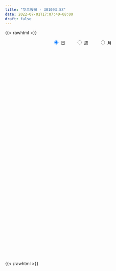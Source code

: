 ```yaml
---
title: "华兰股份 - 301093.SZ"
date: 2022-07-01T17:07:40+08:00
draft: false
---
```

{{< rawhtml >}}
    <div style="text-align: center">
        <label style="padding: 1rem;"><input style="margin-right: .5rem" type="radio" name="period" value="D" checked onclick="period_change(this)">日</label>
        <label style="padding: 1rem;"><input style="margin-right: .5rem" type="radio" name="period" value="W" onclick="period_change(this)">周</label>
        <label style="padding: 1rem;"><input style="margin-right: .5rem" type="radio" name="period" value="M" onclick="period_change(this)">月</label>
    </div>
    <div id="chart" style="height: 700px;"></div> 
    <script type="text/javascript">
        const D_v = [151208.81,95365.72,63187.29,67785.44,78227.54,64761.82,44785.05,52760.55,85795.49,82989.72,64890.89,54854.46,31941.53,38445.37,25652.82,24483.25,34600.48,57866.96,41056.8,35688.77,48848.98,42202.17,26699.4,38932.27,18866.68,21462.96,15332.32,12370.08,17004.9,13085.22,15183.26,23659.44,18252.29,17021.98,17816.11,12791.95,12769.08,9498.52,10868.83,12048.76,8549.78,10302.99,45546.31,49226.09,28630.59,20266.15,19606.4,12185.55,18108.81,13936.55,25355.4,25367.45,21697.72,42923.25,22514.72,26945.39,9378.28,12975.34,9121.8,6342.16,16650.94,5154.05,7578.88,5704.59,4488.06,5229.08,5327.52,5964.79,6954.0,3824.52,3818.79,5914.7,5665.98,4972.31,7745.05,7651.16,6768.1,10130.55,5993.61,4924.75,4657.6,10064.72,7574.29,29063.67,17812.32,11394.88,9988.71,7843.06,14345.55,12436.64,11178.87,13142.12,9561.15,5479.42,10040.76,7086.7,5275.3,9633.62,12874.12,6563.91,7045.86,4457.58,7125.69,6833.41,4385.62,5522.0,4836.0,6397.52,3055.55,3811.74,2999.46,4854.64,4633.45,2818.81,3469.8,3911.03,8697.82,8600.0,8710.75,8359.33,5856.36,8736.43,8821.9,4889.53,6040.58,17598.42,12813.55,7856.57,6897.53,6728.1,6327.91,5967.93,4759.19,5803.9,9346.02,10221.73,5128.45,5968.28,7581.73,5205.03,7092.64,8020.04,7618.01,8304.91,7504.75,7148.6,5864.1,4999.55,5037.47,6580.45,5660.44,6322.72,6184.81,6809.73,7784.6,5992.16,4728.88,5945.08,5995.65,8998.28,8692.99,6958.45,5078.23]
const D_histogram = [0.0,-0.1327407407,-0.197191854,-0.1882088589,-0.0713375908,-0.1506313974,-0.1684118287,-0.0812269268,0.1681948773,0.3954406169,0.5193917461,0.3890379508,0.3432773068,0.1855903587,0.0759979424,-0.0100033083,-0.0179746955,0.1306340405,0.1433815774,0.1152894456,0.1687469905,0.1322851977,0.0748969506,-0.0827528171,-0.1690708942,-0.2836269164,-0.3294581966,-0.3335279231,-0.3276795667,-0.3145363039,-0.261054943,-0.1672682588,-0.13316445,-0.1130640916,-0.1382747144,-0.1455762792,-0.1307274094,-0.1216208234,-0.1322679896,-0.1620949369,-0.1375545341,-0.0977796091,0.0722117258,0.1532856827,0.1746667262,0.1596671844,0.0750623121,0.0461825313,0.0070519301,0.0311782551,0.0770243998,0.1339052219,0.0852871772,0.1586081398,0.1682213798,0.0566062447,-0.0040168934,-0.0901188959,-0.1747080158,-0.2350092713,-0.4378493282,-0.5352420912,-0.6636017341,-0.6908104217,-0.6350262367,-0.5076408437,-0.3817412422,-0.2822861815,-0.2524776824,-0.2092353878,-0.1446849307,-0.033456937,0.0221392291,0.085212082,0.1577668749,0.1459478932,0.178534839,0.1168621732,0.1075660681,0.1147481363,0.1469366135,0.2029871781,0.2431515294,0.3881235382,0.3599209056,0.2225575054,0.0317641101,-0.0217683501,0.0710234567,0.0833000234,-0.0533632438,-0.1267600401,-0.1410499058,-0.1159457594,-0.0225295819,0.0022820739,0.016611237,0.0574045199,0.1118775359,0.0799167507,-0.0206801919,-0.0568680938,-0.042362717,-0.0222746834,-0.0016043579,-0.0544011159,-0.1101488059,-0.2488119616,-0.2975917865,-0.3633802865,-0.3608858688,-0.3985024105,-0.3645675697,-0.3275770105,-0.2726329091,-0.2642161177,-0.1303620165,-0.1983837493,-0.3972156718,-0.4605774,-0.5725039132,-0.548791685,-0.4349505351,-0.3506431573,-0.2335841301,-0.1245754047,-0.0292338207,0.0704790762,0.1286153014,0.1688385166,0.1736428138,0.2072919109,0.2331714325,0.2893072878,0.3735686353,0.3100076029,0.2955422779,0.3023612372,0.3482775888,0.3746553176,0.3967607629,0.4307179142,0.466150819,0.5149050332,0.4578748785,0.3869031107,0.2902481609,0.2425275489,0.2223214426,0.1643920498,0.1486599909,0.1553950412,0.1569976786,0.1804686421,0.1860102356,0.1470525844,0.1438138643,0.1615287233,0.1712966051,0.2032607794,0.1729697827,0.159097136,0.1456689793]
const D_fast = [0.0,-0.1659259259,-0.2796750026,-0.3177442223,-0.2187073519,-0.3356590079,-0.3955423964,-0.3286642261,-0.0371937027,0.2889121912,0.5427112568,0.5096169492,0.5496756319,0.4383862735,0.3477933429,0.2592912651,0.246826204,0.4280934501,0.4766863814,0.4774166109,0.5730609035,0.5696704101,0.5310064007,0.3526684286,0.224082628,0.0386198767,-0.0895759526,-0.17702766,-0.2530991952,-0.3185900083,-0.3303723832,-0.2784027637,-0.2775900673,-0.2857557318,-0.3455350333,-0.3892306679,-0.4070636504,-0.4283622703,-0.4720764339,-0.5424271154,-0.5522753461,-0.5369453235,-0.348901057,-0.2295056795,-0.1644579544,-0.1395407002,-0.2053799944,-0.2227141424,-0.260081761,-0.2281608723,-0.1630586277,-0.0727015,-0.0999977505,0.012975247,0.064643832,-0.0328197419,-0.0944471034,-0.2030788298,-0.3313449536,-0.4503985269,-0.762700916,-0.9939042018,-1.2881642781,-1.4880755712,-1.5910479453,-1.5905727633,-1.5601084724,-1.531224957,-1.5645358785,-1.5736024309,-1.5452232064,-1.4423594469,-1.3812284736,-1.2968526002,-1.1848560886,-1.160188097,-1.0829674415,-1.1154245639,-1.097829152,-1.0619600497,-0.9930374192,-0.88624006,-0.7852878263,-0.543284933,-0.4815073393,-0.5632313631,-0.7460837309,-0.8050582786,-0.6945106076,-0.6614090351,-0.8114131132,-0.9164999196,-0.9660522617,-0.9699345552,-0.8821507731,-0.8567685989,-0.8382866265,-0.7831422136,-0.7006998136,-0.7126814112,-0.8184484018,-0.8688533271,-0.8649386296,-0.8504192668,-0.8301500308,-0.8965470678,-0.9798319592,-1.1806981054,-1.3038758769,-1.4605094485,-1.5482364981,-1.6854786423,-1.7426856939,-1.7875893874,-1.8008035132,-1.8584407512,-1.7571771542,-1.8747948243,-2.1729306647,-2.3514367429,-2.6064892345,-2.7199749275,-2.7148714114,-2.7182248229,-2.6595618282,-2.581696954,-2.4936638252,-2.3763311593,-2.2860411087,-2.2036082644,-2.1553932637,-2.0699211889,-1.9857488091,-1.857286132,-1.6796326255,-1.6656917573,-1.6062715128,-1.5238622442,-1.3908764954,-1.2708349372,-1.1495393012,-1.0079026713,-0.8559320618,-0.6784515893,-0.6210130244,-0.5952590145,-0.619351924,-0.6064406489,-0.5710663945,-0.5878977748,-0.566464836,-0.5208810255,-0.4800289684,-0.4114408444,-0.3593966919,-0.3615911971,-0.3288764511,-0.2707794113,-0.2181873782,-0.135408009,-0.1224565601,-0.0965549228,-0.0735658346]
const D_slow = [0.0,-0.0331851852,-0.0824831487,-0.1295353634,-0.1473697611,-0.1850276104,-0.2271305676,-0.2474372993,-0.20538858,-0.1065284258,0.0233195107,0.1205789984,0.2063983251,0.2527959148,0.2717954004,0.2692945734,0.2648008995,0.2974594096,0.333304804,0.3621271653,0.404313913,0.4373852124,0.4561094501,0.4354212458,0.3931535222,0.3222467931,0.239882244,0.1565002632,0.0745803715,-0.0040537045,-0.0693174402,-0.1111345049,-0.1444256174,-0.1726916403,-0.2072603189,-0.2436543887,-0.276336241,-0.3067414469,-0.3398084443,-0.3803321785,-0.414720812,-0.4391657143,-0.4211127829,-0.3827913622,-0.3391246806,-0.2992078845,-0.2804423065,-0.2688966737,-0.2671336912,-0.2593391274,-0.2400830274,-0.206606722,-0.1852849277,-0.1456328927,-0.1035775478,-0.0894259866,-0.09043021,-0.1129599339,-0.1566369379,-0.2153892557,-0.3248515877,-0.4586621105,-0.6245625441,-0.7972651495,-0.9560217087,-1.0829319196,-1.1783672301,-1.2489387755,-1.3120581961,-1.3643670431,-1.4005382757,-1.40890251,-1.4033677027,-1.3820646822,-1.3426229635,-1.3061359902,-1.2615022804,-1.2322867371,-1.2053952201,-1.176708186,-1.1399740327,-1.0892272381,-1.0284393558,-0.9314084712,-0.8414282448,-0.7857888685,-0.777847841,-0.7832899285,-0.7655340643,-0.7447090585,-0.7580498694,-0.7897398795,-0.8250023559,-0.8539887958,-0.8596211912,-0.8590506728,-0.8548978635,-0.8405467335,-0.8125773495,-0.7925981619,-0.7977682099,-0.8119852333,-0.8225759126,-0.8281445834,-0.8285456729,-0.8421459519,-0.8696831533,-0.9318861438,-1.0062840904,-1.097129162,-1.1873506292,-1.2869762318,-1.3781181243,-1.4600123769,-1.5281706042,-1.5942246336,-1.6268151377,-1.676411075,-1.775714993,-1.890859343,-2.0339853213,-2.1711832425,-2.2799208763,-2.3675816656,-2.4259776981,-2.4571215493,-2.4644300045,-2.4468102355,-2.4146564101,-2.372446781,-2.3290360775,-2.2772130998,-2.2189202417,-2.1465934197,-2.0532012609,-1.9756993602,-1.9018137907,-1.8262234814,-1.7391540842,-1.6454902548,-1.5463000641,-1.4386205855,-1.3220828808,-1.1933566225,-1.0788879029,-0.9821621252,-0.909600085,-0.8489681977,-0.7933878371,-0.7522898247,-0.7151248269,-0.6762760666,-0.637026647,-0.5919094865,-0.5454069276,-0.5086437815,-0.4726903154,-0.4323081346,-0.3894839833,-0.3386687885,-0.2954263428,-0.2556520588,-0.219234814]
const D_data = [['2021-11-01', 51.55, 52.22, 51.5, 56.5],['2021-11-02', 50.0, 50.14, 49.2, 52.53],['2021-11-03', 49.99, 50.32, 49.6, 51.4],['2021-11-04', 50.1, 50.92, 49.5, 51.9],['2021-11-05', 50.51, 52.49, 50.3, 53.1],['2021-11-08', 52.2, 50.02, 49.53, 52.21],['2021-11-09', 49.81, 50.37, 49.81, 51.3],['2021-11-10', 50.4, 51.74, 50.3, 51.78],['2021-11-11', 51.39, 54.69, 51.06, 56.33],['2021-11-12', 54.0, 55.91, 53.39, 57.88],['2021-11-15', 55.3, 55.93, 54.81, 57.88],['2021-11-16', 55.34, 53.1, 53.1, 55.42],['2021-11-17', 53.0, 54.0, 52.85, 54.49],['2021-11-18', 54.08, 52.29, 52.02, 54.4],['2021-11-19', 52.0, 52.31, 51.58, 52.67],['2021-11-22', 51.81, 52.14, 51.55, 52.5],['2021-11-23', 51.81, 52.89, 51.66, 53.42],['2021-11-24', 54.01, 55.32, 53.5, 55.55],['2021-11-25', 55.32, 54.21, 53.71, 55.32],['2021-11-26', 54.17, 53.81, 53.65, 55.17],['2021-11-29', 54.6, 55.07, 53.78, 55.4],['2021-11-30', 54.5, 54.17, 53.58, 54.75],['2021-12-01', 54.14, 53.8, 53.61, 54.38],['2021-12-02', 53.65, 52.02, 51.91, 54.3],['2021-12-03', 52.02, 52.21, 51.62, 52.43],['2021-12-06', 52.08, 51.18, 50.88, 52.3],['2021-12-07', 51.22, 51.4, 50.53, 51.53],['2021-12-08', 51.27, 51.55, 51.08, 51.63],['2021-12-09', 51.69, 51.43, 51.32, 51.88],['2021-12-10', 51.56, 51.32, 51.02, 51.57],['2021-12-13', 51.42, 51.77, 51.3, 51.95],['2021-12-14', 51.8, 52.49, 51.52, 52.71],['2021-12-15', 52.39, 51.95, 51.77, 52.39],['2021-12-16', 51.82, 51.8, 51.48, 52.17],['2021-12-17', 51.84, 51.09, 51.01, 51.98],['2021-12-20', 50.83, 51.08, 50.81, 51.64],['2021-12-21', 51.08, 51.23, 50.57, 51.28],['2021-12-22', 51.25, 51.08, 50.9, 51.34],['2021-12-23', 51.0, 50.68, 50.65, 51.1],['2021-12-24', 50.72, 50.16, 50.01, 50.88],['2021-12-27', 50.2, 50.65, 50.04, 50.79],['2021-12-28', 50.5, 50.86, 50.2, 50.96],['2021-12-29', 50.8, 52.99, 50.59, 53.5],['2021-12-30', 53.99, 52.59, 52.0, 54.99],['2021-12-31', 52.03, 52.2, 51.73, 53.0],['2022-01-04', 52.32, 51.85, 51.48, 52.38],['2022-01-05', 51.94, 50.76, 50.66, 51.95],['2022-01-06', 50.5, 51.16, 50.5, 51.32],['2022-01-07', 51.21, 50.83, 50.8, 51.79],['2022-01-10', 50.83, 51.56, 50.44, 51.72],['2022-01-11', 52.1, 52.03, 51.72, 52.68],['2022-01-12', 51.99, 52.5, 51.61, 52.93],['2022-01-13', 52.2, 51.26, 51.21, 52.67],['2022-01-14', 50.99, 52.93, 50.9, 53.4],['2022-01-17', 52.5, 52.47, 52.18, 52.99],['2022-01-18', 52.23, 50.75, 50.66, 52.3],['2022-01-19', 50.8, 50.93, 50.55, 51.06],['2022-01-20', 50.98, 50.16, 50.05, 50.98],['2022-01-21', 50.17, 49.59, 49.52, 50.4],['2022-01-24', 49.86, 49.31, 49.29, 49.87],['2022-01-25', 49.2, 46.5, 46.48, 49.3],['2022-01-26', 46.48, 46.56, 46.22, 47.1],['2022-01-27', 46.65, 45.0, 45.0, 46.87],['2022-01-28', 45.1, 45.2, 44.56, 45.65],['2022-02-07', 45.9, 45.66, 45.5, 46.2],['2022-02-08', 45.74, 46.45, 45.53, 46.45],['2022-02-09', 46.23, 46.6, 46.1, 46.65],['2022-02-10', 46.61, 46.44, 46.38, 46.94],['2022-02-11', 46.34, 45.52, 45.5, 46.45],['2022-02-14', 45.52, 45.51, 45.22, 45.9],['2022-02-15', 45.6, 45.73, 45.3, 45.79],['2022-02-16', 45.81, 46.52, 45.73, 46.59],['2022-02-17', 46.66, 46.07, 46.0, 46.66],['2022-02-18', 45.98, 46.33, 45.56, 46.34],['2022-02-21', 46.28, 46.72, 46.16, 46.95],['2022-02-22', 46.36, 45.76, 45.67, 46.56],['2022-02-23', 45.91, 46.32, 45.8, 46.55],['2022-02-24', 46.0, 45.0, 44.7, 46.39],['2022-02-25', 45.31, 45.38, 45.11, 45.85],['2022-02-28', 45.36, 45.5, 44.8, 45.53],['2022-03-01', 45.53, 45.86, 45.4, 45.95],['2022-03-02', 45.78, 46.38, 45.31, 47.2],['2022-03-03', 46.26, 46.47, 46.0, 46.85],['2022-03-04', 46.43, 48.4, 46.39, 48.73],['2022-03-07', 47.42, 46.72, 46.46, 48.0],['2022-03-08', 46.71, 45.02, 45.01, 46.72],['2022-03-09', 45.01, 43.45, 42.11, 45.35],['2022-03-10', 44.32, 44.4, 44.02, 44.99],['2022-03-11', 44.01, 46.25, 43.34, 47.58],['2022-03-14', 45.81, 45.48, 45.42, 47.38],['2022-03-15', 44.8, 43.18, 43.1, 45.97],['2022-03-16', 43.33, 43.22, 41.3, 44.5],['2022-03-17', 43.35, 43.5, 43.31, 44.81],['2022-03-18', 43.62, 43.8, 43.13, 43.97],['2022-03-21', 43.86, 44.8, 43.86, 44.95],['2022-03-22', 44.5, 44.13, 43.88, 44.8],['2022-03-23', 44.22, 43.99, 43.93, 44.45],['2022-03-24', 43.9, 44.38, 43.9, 44.83],['2022-03-25', 44.22, 44.76, 43.6, 45.43],['2022-03-28', 44.2, 43.7, 43.5, 44.53],['2022-03-29', 43.63, 42.39, 42.3, 43.99],['2022-03-30', 42.49, 42.68, 42.03, 42.78],['2022-03-31', 42.51, 43.1, 42.21, 43.49],['2022-04-01', 43.0, 43.12, 42.48, 44.0],['2022-04-06', 43.0, 43.11, 42.72, 43.43],['2022-04-07', 43.01, 41.96, 41.93, 43.06],['2022-04-08', 42.2, 41.44, 41.3, 42.2],['2022-04-11', 41.4, 39.6, 39.51, 41.4],['2022-04-12', 39.73, 39.86, 39.08, 39.93],['2022-04-13', 39.75, 38.92, 38.91, 39.85],['2022-04-14', 38.95, 39.15, 38.92, 39.35],['2022-04-15', 39.06, 38.07, 38.03, 39.07],['2022-04-18', 38.01, 38.46, 37.28, 39.16],['2022-04-19', 38.46, 38.21, 38.06, 38.84],['2022-04-20', 38.25, 38.23, 38.11, 38.9],['2022-04-21', 38.03, 37.38, 37.31, 38.6],['2022-04-22', 37.55, 38.95, 37.0, 39.68],['2022-04-25', 38.0, 36.23, 36.2, 38.76],['2022-04-26', 36.19, 33.38, 33.02, 36.46],['2022-04-27', 33.2, 33.76, 31.0, 34.08],['2022-04-28', 33.3, 31.98, 31.92, 33.78],['2022-04-29', 31.13, 32.69, 31.1, 32.88],['2022-05-05', 32.28, 33.48, 32.2, 34.38],['2022-05-06', 32.98, 33.0, 32.63, 33.7],['2022-05-09', 33.06, 33.38, 33.06, 33.74],['2022-05-10', 32.9, 33.4, 30.76, 33.52],['2022-05-11', 33.38, 33.37, 33.22, 34.36],['2022-05-12', 33.01, 33.62, 32.71, 33.68],['2022-05-13', 33.62, 33.26, 33.0, 34.08],['2022-05-16', 33.33, 33.08, 32.76, 33.93],['2022-05-17', 33.08, 32.56, 32.08, 33.08],['2022-05-18', 32.55, 32.85, 32.46, 33.3],['2022-05-19', 32.56, 32.77, 32.46, 32.85],['2022-05-20', 32.7, 33.27, 32.56, 33.39],['2022-05-23', 33.45, 33.97, 33.23, 34.37],['2022-05-24', 33.95, 32.16, 32.15, 34.0],['2022-05-25', 32.06, 32.53, 32.06, 32.66],['2022-05-26', 32.58, 32.75, 31.92, 32.77],['2022-05-27', 32.75, 33.39, 32.75, 33.61],['2022-05-30', 33.5, 33.39, 33.07, 33.79],['2022-05-31', 33.35, 33.55, 32.72, 33.59],['2022-06-01', 33.52, 33.97, 33.38, 34.11],['2022-06-02', 34.06, 34.34, 33.63, 34.37],['2022-06-06', 34.34, 34.95, 34.03, 34.98],['2022-06-07', 34.3, 33.83, 33.64, 34.34],['2022-06-08', 34.0, 33.5, 33.0, 34.1],['2022-06-09', 33.66, 32.86, 32.81, 33.66],['2022-06-10', 32.7, 33.17, 32.65, 33.33],['2022-06-13', 33.01, 33.4, 32.85, 33.87],['2022-06-14', 33.08, 32.76, 32.03, 33.26],['2022-06-15', 32.72, 33.11, 32.72, 33.5],['2022-06-16', 33.8, 33.39, 33.19, 33.8],['2022-06-17', 33.29, 33.38, 32.62, 33.61],['2022-06-20', 33.38, 33.77, 33.38, 33.9],['2022-06-21', 33.81, 33.69, 33.38, 34.19],['2022-06-22', 33.65, 33.1, 33.03, 33.83],['2022-06-23', 33.1, 33.48, 32.81, 33.52],['2022-06-24', 33.7, 33.84, 33.46, 33.95],['2022-06-27', 33.88, 33.89, 33.75, 34.1],['2022-06-28', 33.89, 34.38, 33.5, 34.6],['2022-06-29', 34.14, 33.71, 33.67, 34.56],['2022-06-30', 33.78, 33.89, 33.58, 34.3],['2022-07-01', 33.89, 33.91, 33.7, 34.15]]
const W_v = [455774.8,331092.63,215785.07,193696.26,175549.5,79255.48,91933.08,57977.14,142255.76,70166.91,129280.37,80935.53,41430.62,27963.45,24196.3,38288.47,56285.03,61384.52,51798.2,44910.5,32026.45,14743.62,21118.91,23530.91,40262.87,13711.43,51206.65,29587.03,38246.21,27935.72,33821.91,29785.89,31260.45,35723.6]
const W_histogram = [0.0,0.2182564103,0.1133728979,0.1366613952,0.0409185665,-0.0791945142,-0.1659857122,-0.2716357113,-0.1934101198,-0.221212998,-0.0920635114,-0.2182678126,-0.5644181533,-0.7284130181,-0.7367086218,-0.7576200561,-0.530259742,-0.4879348619,-0.5818385442,-0.5372607026,-0.5729235689,-0.6582571478,-0.8766015906,-0.893645666,-1.2372464128,-1.3454124496,-1.3004667451,-1.1749000846,-0.9956864048,-0.737004458,-0.5756875412,-0.3944731539,-0.193433475,-0.0149545346]
const W_fast = [0.0,0.2728205128,0.196280225,0.253734071,0.168220884,0.0283091747,-0.0999784513,-0.2735373783,-0.2436643168,-0.3267704444,-0.2206368357,-0.40140809,-0.8886629691,-1.2347610884,-1.4272338475,-1.6375502959,-1.5427549173,-1.6224137527,-1.861777071,-1.951514405,-2.1304081635,-2.3803060294,-2.8178008699,-3.0582563618,-3.7111687117,-4.155687861,-4.4358588427,-4.6040172034,-4.6737251247,-4.5992942925,-4.581899261,-4.4993031621,-4.346621852,-4.1718815452]
const W_slow = [0.0,0.0545641026,0.0829073271,0.1170726758,0.1273023175,0.1075036889,0.0660072609,-0.001901667,-0.0502541969,-0.1055574464,-0.1285733243,-0.1831402774,-0.3242448157,-0.5063480703,-0.6905252257,-0.8799302398,-1.0124951753,-1.1344788907,-1.2799385268,-1.4142537024,-1.5574845946,-1.7220488816,-1.9411992793,-2.1646106958,-2.473922299,-2.8102754114,-3.1353920976,-3.4291171188,-3.67803872,-3.8622898345,-4.0062117198,-4.1048300082,-4.153188377,-4.1569270106]
const W_data = [['2021-11-05', 51.55, 52.49, 49.2, 56.5],['2021-11-12', 52.2, 55.91, 49.53, 57.88],['2021-11-19', 55.3, 52.31, 51.58, 57.88],['2021-11-26', 51.81, 53.81, 51.55, 55.55],['2021-12-03', 54.6, 52.21, 51.62, 55.4],['2021-12-10', 52.08, 51.32, 50.53, 52.3],['2021-12-17', 51.42, 51.09, 51.01, 52.71],['2021-12-24', 50.83, 50.16, 50.01, 51.64],['2021-12-31', 50.2, 52.2, 50.04, 54.99],['2022-01-07', 52.32, 50.83, 50.5, 52.38],['2022-01-14', 50.83, 52.93, 50.44, 53.4],['2022-01-21', 52.5, 49.59, 49.52, 52.99],['2022-01-28', 49.86, 45.2, 44.56, 49.87],['2022-02-11', 45.9, 45.52, 45.5, 46.94],['2022-02-18', 45.52, 46.33, 45.22, 46.66],['2022-02-25', 46.28, 45.38, 44.7, 46.95],['2022-03-04', 45.36, 48.4, 44.8, 48.73],['2022-03-11', 47.42, 46.25, 42.11, 48.0],['2022-03-18', 45.81, 43.8, 41.3, 47.38],['2022-03-25', 43.86, 44.76, 43.6, 45.43],['2022-04-01', 44.2, 43.12, 42.03, 44.53],['2022-04-08', 43.0, 41.44, 41.3, 43.43],['2022-04-15', 41.4, 38.07, 38.03, 41.4],['2022-04-22', 38.01, 38.95, 37.0, 39.68],['2022-04-29', 38.0, 32.69, 31.0, 38.76],['2022-05-06', 32.28, 33.0, 32.2, 34.38],['2022-05-13', 33.06, 33.26, 30.76, 34.36],['2022-05-20', 33.33, 33.27, 32.08, 33.93],['2022-05-27', 33.45, 33.39, 31.92, 34.37],['2022-06-02', 33.5, 34.34, 32.72, 34.37],['2022-06-10', 34.34, 33.17, 32.65, 34.98],['2022-06-17', 33.01, 33.38, 32.03, 33.87],['2022-06-24', 33.38, 33.84, 32.81, 34.19],['2022-07-01', 33.88, 33.91, 33.5, 34.6]]
const M_v = [1287399.9099999999,455919.8100000001,321813.43,95372.97,234646.54,106489.72,145048.99,141151.67,5078.23]
const M_histogram = [0.0,-0.1257207977,-0.6443667698,-0.9147647619,-1.1856137783,-1.9510243687,-2.262620634,-2.3014686961,-2.1825031286]
const M_fast = [0.0,-0.1571509972,-0.8368886616,-1.3359778442,-1.9032303052,-3.1563969878,-4.0336484115,-4.6478636477,-5.0745238624]
const M_slow = [0.0,-0.0314301994,-0.1925218919,-0.4212130823,-0.7176165269,-1.2053726191,-1.7710277776,-2.3463949516,-2.8920207338]
const M_data = [['2021-11-30', 51.55, 54.17, 49.2, 57.88],['2021-12-31', 54.14, 52.2, 50.01, 54.99],['2022-01-28', 52.32, 45.2, 44.56, 53.4],['2022-02-28', 45.9, 45.5, 44.7, 46.95],['2022-03-31', 45.53, 43.1, 41.3, 48.73],['2022-04-29', 43.0, 32.69, 31.0, 44.0],['2022-05-31', 32.28, 33.55, 30.76, 34.38],['2022-06-30', 33.52, 33.89, 32.03, 34.98],['2022-07-29', 33.89, 33.91, 33.7, 34.15]]
        const D_a = [null,49.2,null,null,null,null,null,null,null,57.88,null,null,null,null,null,51.55,null,null,null,null,55.4,null,null,null,null,null,50.53,null,null,null,null,52.71,null,null,null,null,null,null,null,50.01,null,null,null,null,null,null,null,null,null,null,null,null,null,null,52.99,null,null,null,null,null,null,null,null,44.56,null,null,null,46.94,null,null,null,null,null,null,null,null,null,null,null,null,null,null,null,null,null,null,null,null,null,null,null,41.3,null,null,null,null,null,null,null,null,null,null,null,44.0,null,null,null,null,null,null,null,null,null,null,null,null,null,null,null,null,null,null,null,null,null,30.76,null,null,null,null,null,null,null,null,34.37,null,null,null,null,null,null,null,null,null,null,null,null,null,null,32.03,null,null,null,null,null,null,null,null,null,34.6,null,null,null]
const W_a = [null,57.88,null,null,null,null,null,null,null,null,null,null,null,null,null,null,null,null,null,null,null,null,null,null,null,null,30.76,null,null,null,null,null,null,null]
const M_a = [null,null,null,null,null,null,30.76,null,null]
        const D_b = [[{ coord: ['2021-11-02', 55.4] }, { coord: ['2022-01-17', 51.55] }],[{ coord: ['2022-05-10', 34.37] }, { coord: ['2022-06-28', 32.03] }]]
const W_b = []
const M_b = []
    </script>
{{< /rawhtml >}}